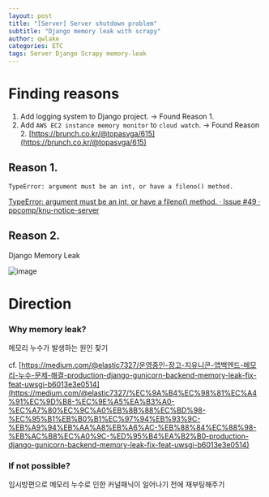 ```yaml
---
layout: post
title: "[Server] Server shutdown problem"
subtitle: "Django memory leak with scrapy"
author: qwlake
categories: ETC
tags: Server Django Scrapy memory-leak
---
```


# Finding reasons

1. Add logging system to Django project. → Found Reason 1.
2. Add `AWS EC2 instance memory monitor` to `cloud watch`. → Found Reason 2.
[https://brunch.co.kr/@topasvga/615](https://brunch.co.kr/@topasvga/615)

## Reason 1.

```
TypeError: argument must be an int, or have a fileno() method.
```

[TypeError: argument must be an int, or have a fileno() method. · Issue #49 · ppcomp/knu-notice-server](https://github.com/ppcomp/knu-notice-server/issues/49)

## Reason 2.

Django Memory Leak

![image](https://user-images.githubusercontent.com/41278416/106122809-79baa680-619c-11eb-886f-79f1101d85d9.png)

# Direction

### Why memory leak?

메모리 누수가 발생하는 원인 찾기

cf. [https://medium.com/@elastic7327/운영중인-장고-지유니콘-앱백엔드-메모리-누수-문제-해결-production-django-gunicorn-backend-memory-leak-fix-feat-uwsgi-b6013e3e0514](https://medium.com/@elastic7327/%EC%9A%B4%EC%98%81%EC%A4%91%EC%9D%B8-%EC%9E%A5%EA%B3%A0-%EC%A7%80%EC%9C%A0%EB%8B%88%EC%BD%98-%EC%95%B1%EB%B0%B1%EC%97%94%EB%93%9C-%EB%A9%94%EB%AA%A8%EB%A6%AC-%EB%88%84%EC%88%98-%EB%AC%B8%EC%A0%9C-%ED%95%B4%EA%B2%B0-production-django-gunicorn-backend-memory-leak-fix-feat-uwsgi-b6013e3e0514)

### If not possible?

임시방편으로 메모리 누수로 인한 커널패닉이 일어나기 전에 재부팅해주기